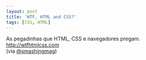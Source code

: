 ```yaml
---
layout: post
title: 'WTF, HTML and CSS?'
tags: [CSS, HTML]
---
```


As pegadinhas que HTML, CSS e navegadores pregam.<br>
<http://wtfhtmlcss.com><br>
(via [@smashingmag](https://twitter.com/smashingmag/status/448198330355843073))
